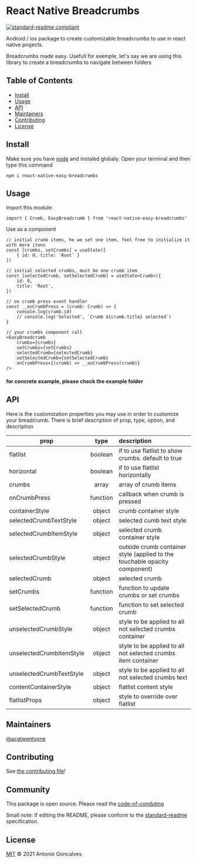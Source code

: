 # React Native Breadcrumbs

[![standard-readme compliant](https://img.shields.io/badge/standard--readme-OK-green.svg?style=flat-square)](https://github.com/acgtwentyone/easy-breadcrumbs-repo#readme)

Android / ios package to create customizable breadcrumbs to use in react native projects.

Breadcrumbs made easy. Usefull for exemple, let's say we are using this library to create a breadcrumbs to navigate between folders

## Table of Contents

- [Install](#install)
- [Usage](#usage)
- [API](#api)
- [Maintainers](#maintainers)
- [Contributing](#contributing)
- [License](#license)

## Install
Make sure you have [node](https://nodejs.org/en/) and instaled globaly. Open your terminal and then type this command

```
npm i react-native-easy-breadcrumbs
```

## Usage

Import this module:
```
import { Crumb, EasyBreadcrumb } from 'react-native-easy-breadcrumbs'
```

Use as a component
```
// initial crumb items, he we set one item, feel free to initialize it with more itens
const [crumbs, setCrumbs] = useState([
    { id: 0, title: 'Root' }
])

// initial selected crumbs, must be one crumb item
const [selectedCrumb, setSelectedCrumb] = useState<Crumb>({
    id: 0,
    title: 'Root',
})

// on crumb press event handler
const __onCrumbPress = (crumb: Crumb) => {
    console.log(crumb.id)
    // console.log('Selected', `Crumb ${crumb.title} selected`)
}

// your crumbs component call
<EasyBreadcrumb
    crumbs={crumbs}
    setCrumbs={setCrumbs}
    selectedCrumb={selectedCrumb}
    setSelectedCrumb={setSelectedCrumb}
    onCrumbPress={(crumb) => __onCrumbPress(crumb)}
/>
```

#### for concrete example, please check the example folder

## API
Here is the customization properties you may use in order to customize your breadcrumb. There is brief description of prop, type, option, and description 

| prop                        | type          | description                                                                 |
| --------------------------- |:-------------:|:----------------------------------------------------------------------------|
| flatlist                    | boolean       | if to use flatlist to show crumbs. default to true                          |
| horizontal                  | boolean       | if to use flatlist horizontally                                             |
| crumbs                      | array         | array of crumb items                                                        |
| onCrumbPress                | function      | callback when crumb is pressed                                              |
| containerStyle              | object        | crumb container style                                                       |
| selectedCrumbTextStyle      | object        | selected cumb text style                                                    |
| selectedCrumbItemStyle      | object        | selected crumb container style                                              |
| selectedCrumbStyle          | object        | outside crumb container style (applied to the touchable opacity component)  |
| selectedCrumb               | object        | selected crumb                                                              |
| setCrumbs                   | function      | function to update crumbs or set crumbs                                     |
| setSelectedCrumb            | function      | function to set selected crumb                                              |
| unselectedCrumbStyle        | object        | style to be applied to all not selected crumbs container                    |
| unselectedCrumbItemStyle    | object        | style to be applied to all not selected crumbs item container               |
| unselectedCrumbTextStyle    | object        | style to be applied to all not selected crumbs text                         |
| contentContainerStyle       | object        | flatlist content style                                                      |
| flatlistProps               | object        | style to override over flatlist                                             |


## Maintainers

[@acgtwentyone](https://github.com/acgtwentyone)

## Contributing

See [the contributing file](contributing.md)!

## Community
This package is open source. Please read the [code-of-conduting]()

Small note: If editing the README, please conform to the [standard-readme](https://github.com/acgtwentyone/easy-breadcrumbs-repo#readme) specification.

## License

[MIT](https://github.com/acgtwentyone/easy-breadcrumbs-repo/blob/main/LICENSE) © 2021 Antonio Goncalves
